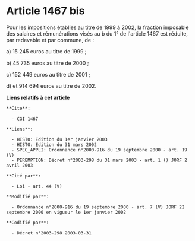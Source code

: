 # Article 1467 bis

Pour les impositions établies au titre de 1999 à 2002, la fraction imposable des salaires et rémunérations visés au b du 1°
de l'article 1467 est réduite, par redevable et par commune, de :

a) 15 245 euros au titre de 1999 ;

b) 45 735 euros au titre de 2000 ;

c) 152 449 euros au titre de 2001 ;

d) et 914 694 euros au titre de 2002.

**Liens relatifs à cet article**

	**Cite**:

	  - CGI 1467

	**Liens**:

	  - HISTO: Edition du 1er janvier 2003
	  - HISTO: Edition du 31 mars 2002
	  - SPEC_APPLI: Ordonnance n°2000-916 du 19 septembre 2000 - art. 19 (V)
	  - PEREMPTION: Décret n°2003-298 du 31 mars 2003 - art. 1 () JORF 2 avril 2003

	**Cité par**:

	  - Loi - art. 44 (V)

	**Modifié par**:

	  - Ordonnance n°2000-916 du 19 septembre 2000 - art. 7 (V) JORF 22 septembre 2000 en vigueur le 1er janvier 2002

	**Codifié par**:

	  - Décret n°2003-298 2003-03-31
